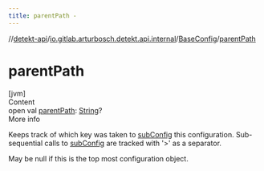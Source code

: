 ```yaml
---
title: parentPath -
---
```

//[detekt-api](../../index.md)/[io.gitlab.arturbosch.detekt.api.internal](../index.md)/[BaseConfig](index.md)/[parentPath](parent-path.md)



# parentPath  
[jvm]  
Content  
open val [parentPath](parent-path.md): [String](https://kotlinlang.org/api/latest/jvm/stdlib/kotlin/-string/index.html)?  
More info  


Keeps track of which key was taken to [subConfig](../../io.gitlab.arturbosch.detekt.api/-config/sub-config.md) this configuration. Sub-sequential calls to [subConfig](../../io.gitlab.arturbosch.detekt.api/-config/sub-config.md) are tracked with '>' as a separator.



May be null if this is the top most configuration object.

  



